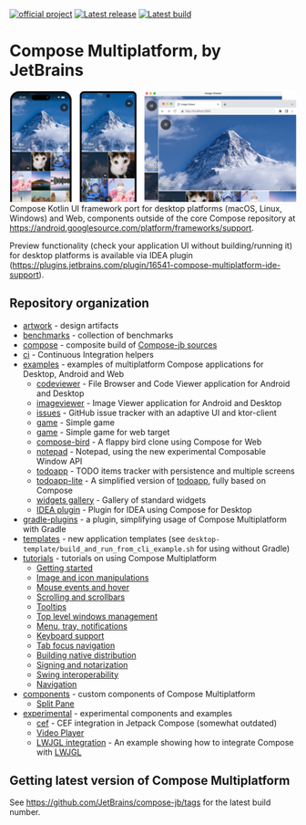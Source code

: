 [![official project](http://jb.gg/badges/official.svg)](https://confluence.jetbrains.com/display/ALL/JetBrains+on+GitHub)
[![Latest release](https://img.shields.io/github/v/release/JetBrains/compose-jb?color=brightgreen&label=latest%20release)](https://github.com/JetBrains/compose-jb/releases/latest)
[![Latest build](https://img.shields.io/github/v/release/JetBrains/compose-jb?color=orange&include_prereleases&label=latest%20build)](https://github.com/JetBrains/compose-jb/releases)

# Compose Multiplatform, by JetBrains
![](artwork/readme/apps.png)
Compose Kotlin UI framework port for desktop platforms (macOS, Linux, Windows) and Web, components outside of the core Compose repository
at https://android.googlesource.com/platform/frameworks/support.

Preview functionality (check your application UI without building/running it) for desktop platforms is available via IDEA plugin (https://plugins.jetbrains.com/plugin/16541-compose-multiplatform-ide-support).

## Repository organization ##

   * [artwork](artwork) - design artifacts
   * [benchmarks](benchmarks) - collection of benchmarks
   * [compose](compose) - composite build of [Compose-jb sources](https://github.com/JetBrains/androidx)
   * [ci](ci) - Continuous Integration helpers
   * [examples](examples) - examples of multiplatform Compose applications for Desktop, Android and Web
       * [codeviewer](examples/codeviewer) - File Browser and Code Viewer application for Android and Desktop
       * [imageviewer](examples/imageviewer) - Image Viewer application for Android and Desktop
       * [issues](examples/issues) - GitHub issue tracker with an adaptive UI and ktor-client
       * [game](examples/falling-balls) - Simple game
       * [game](examples/falling-balls-web) - Simple game for web target
       * [compose-bird](examples/web-compose-bird) - A flappy bird clone using Compose for Web
       * [notepad](examples/notepad) - Notepad, using the new experimental Composable Window API
       * [todoapp](examples/todoapp) - TODO items tracker with persistence and multiple screens
       * [todoapp-lite](examples/todoapp-lite) - A simplified version of [todoapp](examples/todoapp), fully based on Compose
       * [widgets gallery](examples/widgets-gallery) - Gallery of standard widgets
       * [IDEA plugin](examples/intellij-plugin) - Plugin for IDEA using Compose for Desktop
   * [gradle-plugins](gradle-plugins) - a plugin, simplifying usage of Compose Multiplatform with Gradle
   * [templates](templates) - new application templates (see `desktop-template/build_and_run_from_cli_example.sh` for using without Gradle)
   * [tutorials](tutorials) - tutorials on using Compose Multiplatform
       * [Getting started](tutorials/Getting_Started)
       * [Image and icon manipulations](tutorials/Image_And_Icons_Manipulations)
       * [Mouse events and hover](tutorials/Mouse_Events)
       * [Scrolling and scrollbars](tutorials/Desktop_Components)
       * [Tooltips](tutorials/Desktop_Components#tooltips)
       * [Top level windows management](tutorials/Window_API_new)
       * [Menu, tray, notifications](tutorials/Tray_Notifications_MenuBar_new)
       * [Keyboard support](tutorials/Keyboard)
       * [Tab focus navigation](tutorials/Tab_Navigation)
       * [Building native distribution](tutorials/Native_distributions_and_local_execution)
       * [Signing and notarization](tutorials/Signing_and_notarization_on_macOS)
       * [Swing interoperability](tutorials/Swing_Integration)
       * [Navigation](tutorials/Navigation)
   * [components](components) - custom components of Compose Multiplatform
       * [Split Pane](components/SplitPane)
   * [experimental](experimental) - experimental components and examples
       * [cef](experimental/cef) - CEF integration in Jetpack Compose (somewhat outdated)
       * [Video Player](experimental/components/VideoPlayer)
       * [LWJGL integration](experimental/lwjgl-integration) - An example showing how to integrate Compose with [LWJGL](https://www.lwjgl.org)
       
## Getting latest version of Compose Multiplatform ##

See https://github.com/JetBrains/compose-jb/tags for the latest build number.
